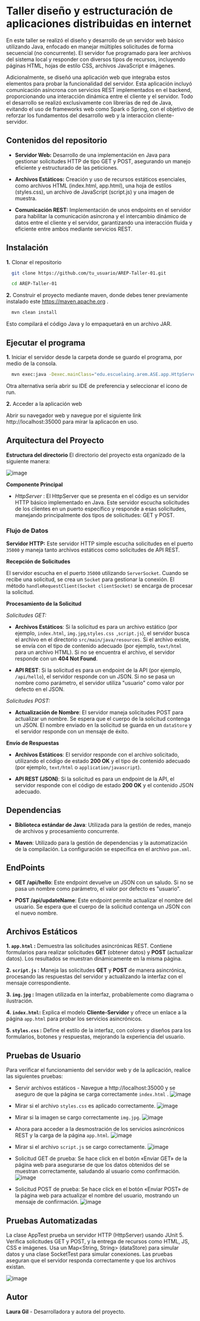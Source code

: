 
# Taller diseño y estructuración de aplicaciones distribuidas en internet


En este taller se realizó el diseño y desarrollo de un servidor web básico utilizando Java, enfocado en manejar múltiples solicitudes de forma secuencial (no concurrente). El servidor fue programado para leer archivos del sistema local y responder con diversos tipos de recursos, incluyendo páginas HTML, hojas de estilo CSS, archivos JavaScript e imágenes.

Adicionalmente, se diseñó una aplicación web que integraba estos elementos para probar la funcionalidad del servidor. Esta aplicación incluyó comunicación asíncrona con servicios REST implementados en el backend, proporcionando una interacción dinámica entre el cliente y el servidor. Todo el desarrollo se realizó exclusivamente con librerías de red de Java, evitando el uso de frameworks web como Spark o Spring, con el objetivo de reforzar los fundamentos del desarrollo web y la interacción cliente-servidor.



## Contenidos del repositorio
* **Servidor Web:** Desarrollo de una implementación en Java para gestionar solicitudes HTTP de tipo GET y POST, asegurando un manejo eficiente y estructurado de las peticiones.

* **Archivos Estáticos:** Creación y uso de recursos estáticos esenciales, como archivos HTML (index.html, app.html), una hoja de estilos (styles.css), un archivo de JavaScript (script.js) y una imagen de muestra.

* **Comunicación REST:** Implementación de unos endpoints en el servidor para habilitar la comunicación asíncrona y el intercambio dinámico de datos entre el cliente y el servidor, garantizando una interacción fluida y eficiente entre ambos mediante servicios REST.
  
## Instalación

**1.**  Clonar el repositorio

```bash
  git clone https://github.com/tu_usuario/AREP-Taller-01.git

  cd AREP-Taller-01
```
**2.**  Construir el proyecto mediante maven, donde debes tener previamente instalado este https://maven.apache.org .
```bash
  mvn clean install
```  
Esto compilará el código Java y lo empaquetará en un archivo JAR.

## Ejecutar el programa
**1.**  Iniciar el servidor desde la carpeta donde se guardo el programa, por medio de la consola.
```bash
  mvn exec:java -Dexec.mainClass="edu.escuelaing.arem.ASE.app.HttpServer"
```
Otra alternativa sería abrir su IDE de preferencia y seleccionar el icono de run.

**2.** Acceder a la aplicación web

Abrir su navegador web y navegue por el siguiente link http://localhost:35000 para mirar la aplicacón en uso. 

## Arquitectura del Proyecto 
**Estructura del directorio**
El directorio del proyecto esta organizado de la siguiente manera:

![image](https://github.com/user-attachments/assets/7ec2dd45-9b0a-4c93-b020-fbaad55c483a)

**Componente Principal**
- *HttpServer* : El HttpServer que se presenta en el código es un servidor HTTP básico implementado en Java. Este servidor escucha solicitudes de los clientes en un puerto específico y responde a esas solicitudes, manejando principalmente dos tipos de solicitudes: GET y POST. 

### Flujo de Datos

**Servidor HTTP:** Este servidor HTTP simple escucha solicitudes en el puerto `35000` y maneja tanto archivos estáticos como solicitudes de API REST.

**Recepción de Solicitudes**

El servidor escucha en el puerto `35000` utilizando `ServerSocket`. Cuando se recibe una solicitud, se crea un `Socket` para gestionar la conexión. El método `handleRequestClient(Socket clientSocket)` se encarga de procesar la solicitud.

**Procesamiento de la Solicitud**

*Solicitudes GET:*

- **Archivos Estáticos**: Si la solicitud es para un archivo estático (por ejemplo, `index.html`, `img.jpg`,`styles.css `,`script.js`), el servidor busca el archivo en el directorio `src/main/java/resources`. Si el archivo existe, se envía con el tipo de contenido adecuado (por ejemplo, `text/html` para un archivo HTML). Si no se encuentra el archivo, el servidor responde con un **404 Not Found**.
  
- **API REST**: Si la solicitud es para un endpoint de la API (por ejemplo, `/api/hello`), el servidor responde con un JSON. Si no se pasa un nombre como parámetro, el servidor utiliza "usuario" como valor por defecto en el JSON.

*Solicitudes POST:*

- **Actualización de Nombre**: El servidor maneja solicitudes POST para actualizar un nombre. Se espera que el cuerpo de la solicitud contenga un JSON. El nombre enviado en la solicitud se guarda en un `dataStore` y el servidor responde con un mensaje de éxito.

**Envío de Respuestas**

- **Archivos Estáticos**: El servidor responde con el archivo solicitado, utilizando el código de estado **200 OK** y el tipo de contenido adecuado (por ejemplo, `text/html` o `application/javascript`).

- **API REST (JSON)**: Si la solicitud es para un endpoint de la API, el servidor responde con el código de estado **200 OK** y el contenido JSON adecuado.


## Dependencias

- **Biblioteca estándar de Java**: Utilizada para la gestión de redes, manejo de archivos y procesamiento concurrente.
  
- **Maven**: Utilizado para la gestión de dependencias y la automatización de la compilación. La configuración se especifica en el archivo `pom.xml`.

## EndPoints

- **GET /api/hello**: Este endpoint devuelve un JSON con un saludo. Si no se pasa un nombre como parámetro, el valor por defecto es "usuario".
  
- **POST /api/updateName**: Este endpoint permite actualizar el nombre del usuario. Se espera que el cuerpo de la solicitud contenga un JSON con el nuevo nombre.

## Archivos Estáticos

**1. `app.html` :**  Demuestra las solicitudes asincrónicas REST. Contiene formularios para realizar solicitudes **GET** (obtener datos) y **POST** (actualizar datos). Los resultados se muestran dinámicamente en la misma página.

**2. `script.js` :** Maneja las solicitudes **GET** y **POST** de manera asincrónica, procesando las respuestas del servidor y actualizando la interfaz con el mensaje correspondiente.

**3. `img.jpg` :** Imagen utilizada en la interfaz, probablemente como diagrama o ilustración.

**4. `index.html`:** Explica el modelo **Cliente-Servidor** y ofrece un enlace a la página `app.html` para probar los servicios asincrónicos.

**5. `styles.css` :** Define el estilo de la interfaz, con colores y diseños para los formularios, botones y respuestas, mejorando la experiencia del usuario.


## Pruebas de Usuario

Para verificar el funcionamiento del servidor web y de la aplicación, realice las siguientes pruebas:

- Servir archivos estáticos - Navegue a http://localhost:35000 y se aseguro de que la página se carga correctamente `index.html`  .
![image](https://github.com/user-attachments/assets/f4c136f7-2867-4d41-878a-abb9e8436764)

- Mirar si el archivo `styles.css` es aplicado correctamente.
![image](https://github.com/user-attachments/assets/922dcbb1-9a9e-4ed2-8744-07b00570f6a5)

- Mirar si la imagen se cargo correctamente `img.jpg`.
![image](https://github.com/user-attachments/assets/6beeffb7-8650-4054-8e45-79286bf3b0c0)

- Ahora para acceder a la desmostración de los servicios asincrónicos REST y la carga de la página `app.html`.
![image](https://github.com/user-attachments/assets/1158aaac-e746-4655-9699-cfc922ab9279)

- Mirar si el archivo `script.js` se cargo correctamente.
![image](https://github.com/user-attachments/assets/1e0f7d81-7689-4f00-aac7-d1f0b4ad9201)

- Solicitud GET de prueba: Se hace click en el botón «Enviar GET» de la página web para asegurarse de que los datos obtenidos del se muestran correctamente, saludando al usuario como confirmación.
![image](https://github.com/user-attachments/assets/8a9d88e2-0282-4bb4-acc0-fc145d892597)

- Solicitud POST de prueba: Se hace click en el botón «Enviar POST» de la página web para actualizar el nombre del usuario, mostrando un mensaje de confirmación. 
![image](https://github.com/user-attachments/assets/1fc6afbf-36f0-4d8f-b9c3-2837d3fbb188)

## Pruebas Automatizadas

La clase AppTest prueba un servidor HTTP (HttpServer) usando JUnit 5. Verifica solicitudes GET y POST, y la entrega de recursos como HTML, JS, CSS e imágenes. Usa un Map<String, String> (dataStore) para simular datos y una clase SocketTest para simular conexiones. Las pruebas aseguran que el servidor responda correctamente y que los archivos existan.

![image](https://github.com/user-attachments/assets/779d682f-5782-4c84-ba74-3d31e8c2a895)


## Autor

**Laura Gil** - Desarrolladora y autora del proyecto. 

